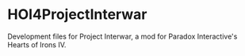 # HOI4ProjectInterwar
Development files for Project Interwar, a mod for Paradox Interactive's Hearts of Irons IV.
